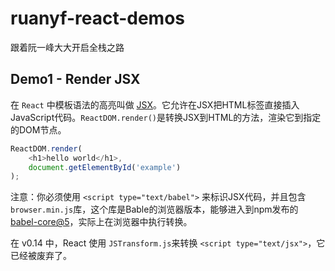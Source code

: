 # ruanyf-react-demos

跟着阮一峰大大开启全栈之路

## Demo1 - Render JSX

在 ```React``` 中模板语法的高亮叫做 [JSX](http://facebook.github.io/react/docs/displaying-data.html#jsx-syntax)。它允许在JSX把HTML标签直接插入JavaScript代码。```ReactDOM.render()```是转换JSX到HTML的方法，渲染它到指定的DOM节点。

```javascript
ReactDOM.render(
    <h1>hello world</h1>,
    document.getElementById('example')
);
```

注意：你必须使用 ```<script type="text/babel">``` 来标识JSX代码，并且包含 ```browser.min.js```库，这个库是Bable的浏览器版本，能够进入到npm发布的 [babel-core@5](https://www.npmjs.com/package/babel-core)，实际上在浏览器中执行转换。

在 v0.14 中，React 使用 ```JSTransform.js```来转换 ```<script type="text/jsx">```，它已经被废弃了。